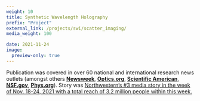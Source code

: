 ```yaml
---
weight: 10
title: Synthetic Wavelength Holography
prefix: "Project"
external_link: /projects/swi/scatter_imaging/
media_weight: 100

date: 2021-11-24
image:
  preview-only: true
---
```

Publication was covered in over 60 national and international research news outlets (amongst others [**Newsweek**](https://www.newsweek.com/camera-see-around-corners-under-human-skin-northwestern-university-light-scattering-1651173), [**Optics.org**](https://optics.org/news/12/11/28), [**Scientific American**](https://www.scientificamerican.com/article/holographic-camera-instantly-peeks-around-obstacles/), [**NSF.gov**](https://www.nsf.gov/discoveries/disc_summ.jsp?cntn_id=304047&org=NSF&from=news), [**Phys.org**](https://phys.org/news/2021-11-holographic-camera-unseen-high-precision.html)). Story was [Northwestern’s #3 media story in the week of Nov. 18-24, 2021 with a total reach of 3.2 million people within this week.](https://www.northwestern.edu/newsletters/experts/2021/11-30.html)